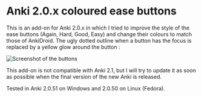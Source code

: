 # Anki 2.0.x coloured ease buttons

This is an add-on for Anki 2.0.x in which I tried to improve the style of the ease buttons (Again, Hard, Good, Easy) and change their colours to match those of AnkiDroid. The ugly dotted outline when a button has the focus is replaced by a yellow glow around the button :

![Screenshot of the buttons](https://github.com/not-a-lot/anki-2.0.x-coloured-ease-buttons/blob/master/screenshot.png)

This add-on is not compatible with Anki 2.1, but I will try to update it as soon as possible when the final version of the new Anki is released.

Tested in Anki 2.0.51 on Windows and 2.0.50 on Linux (Fedora).

